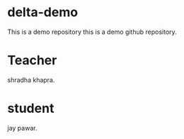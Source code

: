 # delta-demo
This is a demo repository
this is a demo github repository.
# Teacher
shradha khapra.

# student
jay pawar.